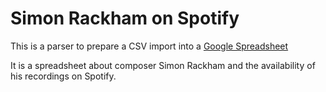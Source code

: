 # Simon Rackham on Spotify

This is a parser to prepare a CSV import into a [Google Spreadsheet](https://docs.google.com/spreadsheets/d/1CRpVbfeCu_HMWR1s7nSp7tVopaSbpVbv5uNrOaKivd4/edit#gid=1936319743)

It is a spreadsheet about composer Simon Rackham and the availability of his recordings on Spotify.
